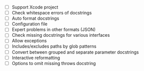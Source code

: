 - [ ] Support Xcode project
- [ ] Check whitespace errors of docstrings
- [ ] Auto format docstrings
- [ ] Configuration file
- [ ] Expert problems in other formats (JSON)
- [ ] Check missing docstrings for various interfaces
- [ ] Allow exceptions
- [ ] Includes/excludes paths by glob patterns
- [ ] Convert between grouped and separate parameter docstrings
- [ ] Interactive reformatting
- [ ] Options to omit missing throws docstring

